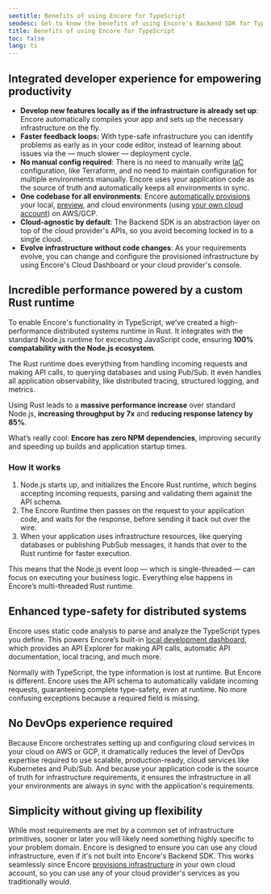 ```yaml
---
seotitle: Benefits of using Encore for TypeScript
seodesc: Get to know the benefits of using Encore's Backend SDK for TypeScript to build cloud-native backend applications.
title: Benefits of using Encore for TypeScript
toc: false
lang: ts
---
```


## Integrated developer experience for empowering productivity

- **Develop new features locally as if the infrastructure is already set up**: Encore automatically compiles your app and sets up the necessary infrastructure on the fly.
- **Faster feedback loops:** With type-safe infrastructure you can identify problems as early as in your code editor, instead of learning about issues via the — much slower — deployment cycle.
- **No manual config required**: There is no need to manually write [IaC](/resources/infrastructure-as-code) configuration, like Terraform, and no need to maintain configuration for multiple environments manually. Encore uses your application code as the source of truth and automatically keeps all environments in sync.
- **One codebase for all environments**: Encore [automatically provisions](/docs/deploy/infra) your local, [preview](/docs/deploy/preview-environments), and cloud environments (using [your own cloud account](/docs/deploy/own-cloud)) on AWS/GCP.
- **Cloud-agnostic by default**: The Backend SDK is an abstraction layer on top of the cloud provider's APIs, so you avoid becoming locked in to a single cloud.
- **Evolve infrastructure without code changes**: As your requirements evolve, you can change and configure the provisioned infrastructure by using Encore's Cloud Dashboard or your cloud provider's console.
  
## Incredible performance powered by a custom Rust runtime

To enable Encore's functionality in TypeScript, we’ve created a high-performance distributed systems runtime in Rust.
It integrates with the standard Node.js runtime for excecuting JavaScript code, ensuring **100% compatability with the Node.js ecosystem**.

The Rust runtime does everything from handling incoming requests and making API calls, to querying databases and using Pub/Sub.
It even handles all application observability, like distributed tracing, structured logging, and metrics.

Using Rust leads to a **massive performance increase** over standard Node.js, **increasing throughput by 7x** and **reducing response latency by 85%**.

What’s really cool: **Encore has zero NPM dependencies**, improving security and speeding up builds and application startup times.

### How it works

1. Node.js starts up, and initializes the Encore Rust runtime, which begins accepting incoming requests, parsing and validating them against the API schema.
2. The Encore Runtime then passes on the request to your application code, and waits for the response, before sending it back out over the wire.
3. When your application uses infrastructure resources, like querying databases or publishing PubSub messages, it hands that over to the Rust runtime for faster execution.

This means that the Node.js event loop — which is single-threaded — can focus on executing your business logic. Everything else happens in Encore’s multi-threaded Rust runtime.

## Enhanced type-safety for distributed systems

Encore uses static code analysis to parse and analyze the TypeScript types you define.
This powers Encore’s built-in [local development dashboard](/docs/observability/dev-dash), which provides an API Explorer for making API calls, automatic API documentation, local tracing, and much more.

Normally with TypeScript, the type information is lost at runtime. But Encore is different.
Encore uses the API schema to automatically validate incoming requests, guaranteeing complete type-safety, even at runtime.
No more confusing exceptions because a required field is missing.

## No DevOps experience required

Because Encore orchestrates setting up and configuring cloud services in your cloud on AWS or GCP, it dramatically reduces the level of DevOps expertise required to use scalable, production-ready, cloud services like Kubernetes and Pub/Sub. And because your application code is the source of truth for infrastructure requirements, it ensures the infrastructure in all your environments are always in sync with the application's requirements.

## Simplicity without giving up flexibility

While most requirements are met by a common set of infrastructure primitives, sooner or later you will likely need something highly specific to your problem domain. Encore is designed to ensure you can use any cloud infrastructure, even if it's not built into Encore's Backend SDK. This works seamlessly since Encore [provisions infrastructure](/docs/deploy/infra) in your own cloud account, so you can use any of your cloud provider's services as you traditionally would.
